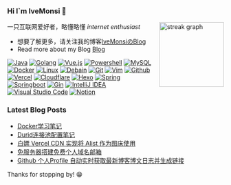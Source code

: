 ### Hi I`m lveMonsi 👋

<img src="https://streak-stats.demolab.com?user=lveMonsi&locale=en&mode=daily&theme=dracula&hide_border=false&border_radius=5" height="150" alt="streak graph" align="right"  />

一只互联网爱好者，略懂略懂 *internet enthusiast*

- 想要了解更多，请关注我的博客[lveMonsiのBlog](https://blog.lvems.top)
- Read more about my Blog [Blog](https://blog.lvems.top)

[![Java](https://img.shields.io/badge/Java-007396?style=flat-square&logo=openjdk&logoColor=ffffff)](https://www.java.com/)
[![Golang](https://img.shields.io/badge/Golang-00A7D0?style=flat-square&logo=go&logoColor=ffffff)](https://go.dev/)
[![Vue.js](https://img.shields.io/badge/Vue.js-42B883?style=flat-square&logo=vuedotjs&logoColor=ffffff)](https://vuejs.org/)
[![Powershell](https://img.shields.io/badge/Powershell-4D88ED?style=flat-square&logo=powershell&logoColor=white)](https://github.com/PowerShell/PowerShell)
[![MySQL](https://img.shields.io/badge/-MySQL-547B9D?style=flat-square&logo=mysql&logoColor=white)](https://www.mysql.com/)
[![Docker](https://img.shields.io/badge/Docker-2496ED?style=flat-square&logo=docker&logoColor=ffffff)](https://www.docker.com/)
[![Linux](https://img.shields.io/badge/-Linux-333333?style=flat-square&logo=linux&logoColor=white)](https://www.linuxfoundation.org/)
[![Debain](https://img.shields.io/badge/Debain-A80030?style=flat-square&logo=debian&logoColor=ffffff)](https://www.debian.org/)
[![Git](https://img.shields.io/badge/-Git-f05032?style=flat-square&logo=git&logoColor=white)](https://git-scm.com/)
[![Vim](https://img.shields.io/badge/Vim-007F00?style=flat-square&logo=vim&logoColor=ffffff)](https://www.vim.org/)
[![Github](https://img.shields.io/badge/Github-010409?style=flat-square&logo=github&logoColor=ffffff)](https://github.com/)
[![Vercel](https://img.shields.io/badge/Vercel-0A0A0A?style=flat-square&logo=vercel&logoColor=ffffff)](https://vercel.com/)
[![Cloudflare](https://img.shields.io/badge/Cloudflare-F6821F?style=flat-square&logo=cloudflare&logoColor=ffffff)](https://www.cloudflare.com/)
[![Hexo](https://img.shields.io/badge/Hexo-0E83CD?style=flat-square&logo=hexo&logoColor=ffffff)](https://hexo.io/)
[![Spring](https://img.shields.io/badge/Spring-6CB52D?style=flat-square&logo=spring&logoColor=ffffff)](https://spring.io/)
[![Springboot](https://img.shields.io/badge/Springboot-6CB52D?style=flat-square&logo=springboot&logoColor=ffffff)](https://spring.io/projects/spring-boot)
[![Gin](https://img.shields.io/badge/Gin-3176D9?style=flat-square&logo=gin&logoColor=ffffff)](https://gin-gonic.com/)
[![IntelliJ IDEA](https://img.shields.io/badge/IntelliJ&nbsp;IDEA-2B2D30?style=flat-square&logo=intellijidea&logoColor=ffffff)](https://www.jetbrains.com/idea/)
[![Visual Studio Code](https://img.shields.io/badge/VS&nbsp;Code-23AAF2?style=flat-square&logo=visualstudiocode&logoColor=ffffff)](https://code.visualstudio.com/)
[![Notion](https://img.shields.io/badge/Notion-000000?style=flat-square&logo=notion&logoColor=ffffff)](https://www.notion.so/)

### Latest Blog Posts

<!-- BLOG-POST-LIST:START -->
- [Docker学习笔记](https://blog.lvems.top/article/240910)
- [Durid连接池配置笔记](https://blog.lvems.top/article/240906)
- [白嫖 Vercel CDN 实现将 Alist 作为图床使用](https://blog.lvems.top/article/240424)
- [免服务器搭建免费个人域名邮箱](https://blog.lvems.top/article/240307)
- [Github 个人Profile 自动实时获取最新博客博文日志并生成链接](https://blog.lvems.top/article/240228)
<!-- BLOG-POST-LIST:END -->


Thanks for stopping by! 😁
